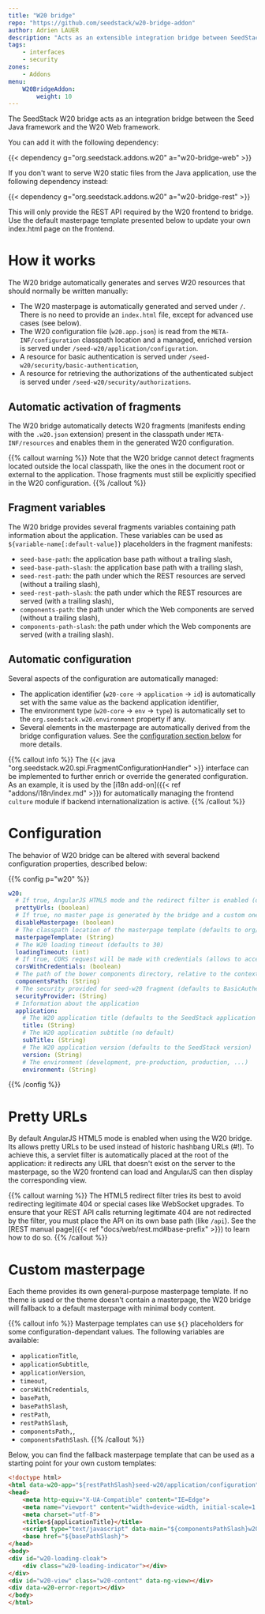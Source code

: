 ```yaml
---
title: "W20 bridge"
repo: "https://github.com/seedstack/w20-bridge-addon"
author: Adrien LAUER
description: "Acts as an extensible integration bridge between SeedStack Java and Web frameworks."
tags:
    - interfaces
    - security
zones:
    - Addons
menu:
    W20BridgeAddon:
        weight: 10
---
```


The SeedStack W20 bridge acts as an integration bridge between the Seed Java framework and the W20 Web framework. 
<!--more-->

You can add it with the following dependency:

{{< dependency g="org.seedstack.addons.w20" a="w20-bridge-web" >}}

If you don't want to serve W20 static files from the Java application, use the following dependency instead:

{{< dependency g="org.seedstack.addons.w20" a="w20-bridge-rest" >}}

This will only provide the REST API required by the W20 frontend to bridge. Use the default masterpage template presented below to update your own index.html page on the frontend.

# How it works

The W20 bridge automatically generates and serves W20 resources that should normally be written manually:

* The W20 masterpage is automatically generated and served under `/`. There is no need to provide an `index.html` file,
except for advanced use cases (see below).
* The W20 configuration file (`w20.app.json`) is read from the `META-INF/configuration` classpath location and a managed,
enriched version is served under `/seed-w20/application/configuration`.
* A resource for basic authentication is served under `/seed-w20/security/basic-authentication`,
* A resource for retrieving the authorizations of the authenticated subject is served under `/seed-w20/security/authorizations`.

## Automatic activation of fragments

The W20 bridge automatically detects W20 fragments (manifests ending with the `.w20.json` extension) present in the classpath
under `META-INF/resources` and enables them in the generated W20 configuration.

{{% callout warning %}}
Note that the W20 bridge cannot detect fragments located outside the local classpath, like the ones in the document root
or external to the application. Those fragments must still be explicitly specified in the W20 configuration.
{{% /callout %}}

## Fragment variables

The W20 bridge provides several fragments variables containing path information about the application. These variables
can be used as `${variable-name[:default-value]}` placeholders in the fragment manifests:

* `seed-base-path`: the application base path without a trailing slash,
* `seed-base-path-slash`: the application base path with a trailing slash,
* `seed-rest-path`: the path under which the REST resources are served (without a trailing slash),
* `seed-rest-path-slash`: the path under which the REST resources are served (with a trailing slash),
* `components-path`: the path under which the Web components are served (without a trailing slash),
* `components-path-slash`: the path under which the Web components are served (with a trailing slash).

## Automatic configuration

Several aspects of the configuration are automatically managed:

* The application identifier (`w20-core` -> `application` -> `id`) is automatically set with the same value as the backend
application identifier,
* The environment type (`w20-core` -> `env` -> `type`) is automatically set to the `org.seedstack.w20.environment` property
if any.
* Several elements in the masterpage are automatically derived from the bridge configuration values. See the [configuration
section below](#configuration) for more details.

{{% callout info %}}
The {{< java "org.seedstack.w20.spi.FragmentConfigurationHandler" >}} interface can be implemented to further enrich or
override the generated configuration. As an example, it is used by the [i18n add-on]({{< ref "addons/i18n/index.md" >}}) for automatically managing
the frontend `culture` module if backend internationalization is active.
{{% /callout %}}

# Configuration

The behavior of W20 bridge can be altered with several backend configuration properties, described below:

{{% config p="w20" %}}
```yaml
w20:
  # If true, AngularJS HTML5 mode and the redirect filter is enabled (defaults to true)
  prettyUrls: (boolean)
  # If true, no master page is generated by the bridge and a custom one must be provided (defaults to false)
  disableMasterpage: (boolean)
  # The classpath location of the masterpage template (defaults to org/seedstack/w20/masterpage.html) 
  masterpageTemplate: (String)
  # The W20 loading timeout (defaults to 30)
  loadingTimeout: (int)
  # If true, CORS request will be made with credentials (allows to access secured resource on other domains)
  corsWithCredentials: (boolean)
  # The path of the bower components directory, relative to the context root
  componentsPath: (String)
  # The security provided for seed-w20 fragment (defaults to BasicAuthentication)
  securityProvider: (String)
  # Information about the application
  application:
    # The W20 application title (defaults to the SeedStack application name)
    title: (String)
    # The W20 application subtitle (no default)
    subTitle: (String)
    # The W20 application version (defaults to the SeedStack version)
    version: (String)
    # The environment (development, pre-production, production, ...)
    environment: (String)
```  
{{% /config %}}    

# Pretty URLs

By default AngularJS HTML5 mode is enabled when using the W20 bridge.  Its allows pretty URLs to be used instead of 
historic hashbang URLs (#!). To achieve this, a servlet filter is automatically placed at the root of the application: 
it redirects any URL that doesn't exist on the server to the masterpage, so the W20 frontend can load and AngularJS can 
then display the corresponding view. 

{{% callout warning %}}
The HTML5 redirect filter tries its best to avoid redirecting legitimate 404 or special cases like WebSocket upgrades. 
To ensure that your REST API calls returning legitimate 404 are not redirected by the filter, you must place the API on 
its own base path (like `/api`). See the [REST manual page]({{< ref "docs/web/rest.md#base-prefix" >}}) to learn how 
to do so.
{{% /callout %}}

# Custom masterpage

Each theme provides its own general-purpose masterpage template. If no theme is used or the theme doesn't contain a 
masterpage, the W20 bridge will fallback to a default masterpage with minimal body content. 

{{% callout info %}}
Masterpage templates can use `${}` placeholders for some configuration-dependant values. The following variables are available:

* `applicationTitle`,
* `applicationSubtitle`,
* `applicationVersion`,
* `timeout`,
* `corsWithCredentials`,
* `basePath`,
* `basePathSlash`,
* `restPath`,
* `restPathSlash`,
* `componentsPath,`,
* `componentsPathSlash`.
{{% /callout %}}

Below, you can find the fallback masterpage template that can be used as a starting point for your own custom templates:

```html
<!doctype html>
<html data-w20-app="${restPathSlash}seed-w20/application/configuration" data-w20-app-version="${applicationVersion}" data-w20-timeout="${timeout}" data-w20-cors-with-credentials="${corsWithCredentials}">
<head>
    <meta http-equiv="X-UA-Compatible" content="IE=Edge">
    <meta name="viewport" content="width=device-width, initial-scale=1.0">
    <meta charset="utf-8">
    <title>${applicationTitle}</title>
    <script type="text/javascript" data-main="${componentsPathSlash}w20/modules/w20.js?__v=${applicationVersion}" src="${componentsPathSlash}requirejs/require.js?__v=${applicationVersion}"></script>
    <base href="${basePathSlash}">
</head>
<body>
<div id="w20-loading-cloak">
    <div class="w20-loading-indicator"></div>
</div>
<div id="w20-view" class="w20-content" data-ng-view></div>
<div data-w20-error-report></div>
</body>
</html>
```

